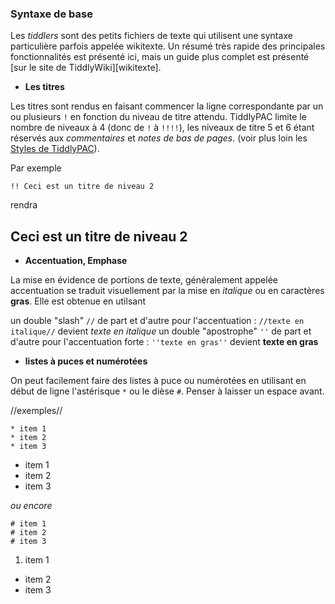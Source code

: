 ### Syntaxe de base
Les _tiddlers_ sont des petits fichiers de texte qui utilisent une syntaxe particulière parfois appelée wikitexte. Un résumé très rapide des principales fonctionnalités est présenté ici, mais un guide plus complet est présenté [sur le site de TiddlyWiki][wikitexte].

* **Les titres**

Les titres sont rendus en faisant commencer la ligne correspondante par un ou plusieurs `!` en fonction du niveau de titre attendu. TiddlyPAC limite le nombre de niveaux à 4 (donc de `!` à `!!!!`), les niveaux de titre 5 et 6 étant réservés aux _commentaires_ et _notes de bas de pages_. (voir plus loin les [Styles de TiddlyPAC](#styles_de_tiddlyPAC)).

Par exemple

    !! Ceci est un titre de niveau 2

rendra

## Ceci est un titre de niveau 2

* **Accentuation, Emphase**

La mise en évidence de portions de texte, généralement appelée accentuation se traduit visuellement par la mise en _italique_ ou en caractères **gras**. Elle est obtenue en utilsant

un double "slash" `//`  de part et d'autre pour l'accentuation : `//texte en italique//` devient _texte en italique_
un double "apostrophe" `''` de part et d'autre pour l'accentuation forte : `''texte en gras''` devient **texte en gras**

* **listes à puces et numérotées**

On peut facilement faire des listes à puce ou numérotées en utilisant en début de ligne l'astérisque `*` ou le dièse `#`. Penser à laisser un espace avant.

//exemples//

    * item 1
    * item 2
    * item 3
* item 1
* item 2
* item 3

_ou encore_

    # item 1
    # item 2
    # item 3
1. item 1
* item 2
* item 3


